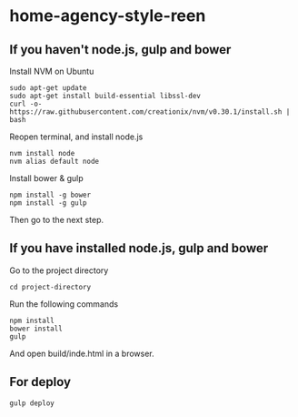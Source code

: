 home-agency-style-reen
======================

## If you haven't node.js, gulp and bower

Install NVM on Ubuntu

    sudo apt-get update
    sudo apt-get install build-essential libssl-dev
    curl -o- https://raw.githubusercontent.com/creationix/nvm/v0.30.1/install.sh | bash

Reopen terminal, and install node.js

    nvm install node
    nvm alias default node

Install bower & gulp

    npm install -g bower
    npm install -g gulp

Then go to the next step.

## If you have installed node.js, gulp and bower
Go to the project directory

    cd project-directory

Run the following commands

    npm install
    bower install
    gulp

And open build/inde.html in a browser.

## For deploy

    gulp deploy
